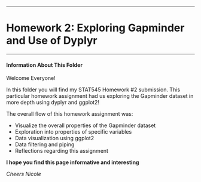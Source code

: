 ***
# Homework 2: Exploring Gapminder and Use of Dyplyr
***

#### Information About This Folder

Welcome Everyone!

In this folder you will find my STAT545 Homework #2 submission. This particular homework assignment had us exploring the Gapminder dataset in more depth using dyplyr and ggplot2!

The overall flow of this homework assignment was:

- Visualize the overall properties of the Gapminder dataset
- Exploration into properties of specific variables
- Data visualization using ggplot2
- Data filtering and piping
- Reflections regarding this assignment



**I hope you find this page informative and interesting**

*Cheers Nicole*